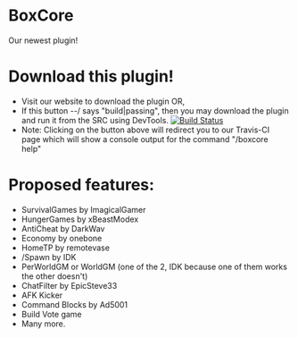 # BoxCore
Our newest plugin! <br>

# Download this plugin!
- Visit our website to download the plugin OR,
- If this button --\/ says "build|passing", then you may download the plugin and run it from the SRC using DevTools.
[![Build Status](https://travis-ci.org/BoxOfDevs/BoxCore.svg?branch=master)](https://travis-ci.org/BoxOfDevs/BoxCore)
- Note: Clicking on the button above will redirect you to our Travis-CI page which will show a console output for the command "/boxcore help"

# Proposed features:
- SurvivalGames by ImagicalGamer
- HungerGames by xBeastModex
- AntiCheat by DarkWav
- Economy by onebone
- HomeTP by remotevase
- /Spawn by IDK
- PerWorldGM or WorldGM (one of the 2, IDK because one of them works the other doesn't)
- ChatFilter by EpicSteve33
- AFK Kicker
- Command Blocks by Ad5001
- Build Vote game
- Many more.
